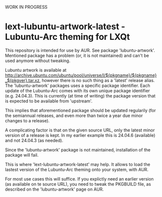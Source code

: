 WORK IN PROGRESS

# lext-lubuntu-artwork-latest - Lubuntu-Arc theming for LXQt
This repository is intended for use by AUR. See package 'lubuntu-artwork'. Mentioned package has a problem (or, it is not maintained) and can't be used anymore without tweaking.

Lubuntu artwork is available at http://archive.ubuntu.com/ubuntu/pool/universe/l/${pkgname}/${pkgname}_${pkgver}.tar.xz, however there is no such thing as a 'latest' release alias. The 'lubuntu-artwork' packages uses a specific package identifier. Each update of the Lubuntu-Arc comes with its own unique package identifier (e.g. 24.04.3). This is currently (at time of writing) the package version that is expected to be available from 'upstream'. 

This implies that aforementioned package should be updated regularily (for the semiannual releases, and even more than twice a year due minor changes to a release). 

A complicating factor is that on the given source URL, only the latest minor version of a release is kept. In my earlier example this is 24.04.6 (available) and not 24.04.3 (as needed).

Since the 'lubuntu-artwork' package is not maintained, installation of the package will fail. 

This is where 'lext-lubuntu-artwork-latest' may help. It allows to load the lastest version of the Lubuntu-Arc theming onto your system, with AUR. 

For most use cases this will suffice. If you explictly need an earlier version (as available on te source URL), you need to tweak the PKGBUILD file, as described on the 'lubuntu-artwork' page on AUR. 
